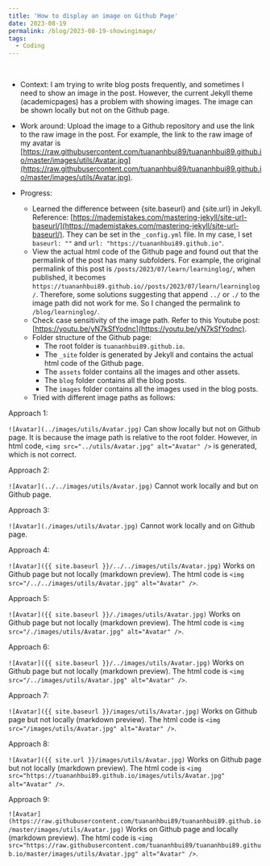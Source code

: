 ```yaml
---
title: 'How to display an image on Github Page'
date: 2023-08-19
permalink: /blog/2023-08-19-showingimage/
tags:
  - Coding
---
```

<br>


- Context: I am trying to write blog posts frequently, and sometimes I need to show an image in the post. However, the current Jekyll theme (academicpages) has a problem with showing images. The image can be shown locally but not on the Github page.
  
- Work around: Upload the image to a Github repository and use the link to the raw image in the post. For example, the link to the raw image of my avatar is [https://raw.githubusercontent.com/tuananhbui89/tuananhbui89.github.io/master/images/utils/Avatar.jpg](https://raw.githubusercontent.com/tuananhbui89/tuananhbui89.github.io/master/images/utils/Avatar.jpg).

- Progress:
  - Learned the difference between {site.baseurl} and {site.url} in Jekyll. Reference: [https://mademistakes.com/mastering-jekyll/site-url-baseurl/](https://mademistakes.com/mastering-jekyll/site-url-baseurl/). They can be set in the `_config.yml` file. In my case, I set `baseurl: ""` and `url: "https://tuananhbui89.github.io"`.
  - View the actual html code of the Github page and found out that the permalink of the post has many subfolders. For example, the original permalink of this post is `/posts/2023/07/learn/learninglog/`, when published, it becomes `https://tuananhbui89.github.io//posts/2023/07/learn/learninglog/`. Therefore, some solutions suggesting that append `../` or `./` to the image path did not work for me. So I changed the permalink to `/blog/learninglog/`.
  - Check case sensitivity of the image path. Refer to this Youtube post: [https://youtu.be/yN7kSfYodnc](https://youtu.be/yN7kSfYodnc).
  - Folder structure of the Github page: 
    - The root folder is `tuananhbui89.github.io`.
    - The `_site` folder is generated by Jekyll and contains the actual html code of the Github page.
    - The `assets` folder contains all the images and other assets.
    - The `blog` folder contains all the blog posts.
    - The `images` folder contains all the images used in the blog posts.
  - Tried with different image paths as follows:

Approach 1:
<!-- ![Avatar](../images/utils/Avatar.jpg) -->
`![Avatar](../images/utils/Avatar.jpg)`
Can show locally but not on Github page. It is because the image path is relative to the root folder. However, in html code, `<img src="../utils/Avatar.jpg" alt="Avatar" />` is generated, which is not correct.

Approach 2:
<!-- ![Avatar](../../images/utils/Avatar.jpg) -->
`![Avatar](../../images/utils/Avatar.jpg)` Cannot work locally and but on Github page.

Approach 3:
<!-- ![Avatar](./images/utils/Avatar.jpg) -->
`![Avatar](./images/utils/Avatar.jpg)` Cannot work locally and on Github page.

Approach 4:
<!-- ![Avatar]({{ site.baseurl }}/../../images/utils/Avatar.jpg) -->
`![Avatar]({{ site.baseurl }}/../../images/utils/Avatar.jpg)` Works on Github page but not locally (markdown preview). The html code is `<img src="/../../images/utils/Avatar.jpg" alt="Avatar" />`.

Approach 5:
<!-- ![Avatar]({{ site.baseurl }}/./images/utils/Avatar.jpg) -->
`![Avatar]({{ site.baseurl }}/./images/utils/Avatar.jpg)` Works on Github page but not locally (markdown preview). The html code is `<img src="/./images/utils/Avatar.jpg" alt="Avatar" />`.

Approach 6:
<!-- ![Avatar]({{ site.baseurl }}/../images/utils/Avatar.jpg) -->
`![Avatar]({{ site.baseurl }}/../images/utils/Avatar.jpg)` Works on Github page but not locally (markdown preview). The html code is `<img src="/../images/utils/Avatar.jpg" alt="Avatar" />`.

Approach 7:
<!-- ![Avatar]({{ site.baseurl }}/images/utils/Avatar.jpg) -->
`![Avatar]({{ site.baseurl }}/images/utils/Avatar.jpg)` Works on Github page but not locally (markdown preview). The html code is `<img src="/images/utils/Avatar.jpg" alt="Avatar" />`.

Approach 8:
<!-- ![Avatar]({{ site.url }}/images/utils/Avatar.jpg) -->
`![Avatar]({{ site.url }}/images/utils/Avatar.jpg)` Works on Github page but not locally (markdown preview). The html code is `<img src="https://tuananhbui89.github.io/images/utils/Avatar.jpg" alt="Avatar" />`.

Approach 9:
<!-- ![Avatar](https://raw.githubusercontent.com/tuananhbui89/tuananhbui89.github.io/master/images/utils/Avatar.jpg) -->
`![Avatar](https://raw.githubusercontent.com/tuananhbui89/tuananhbui89.github.io/master/images/utils/Avatar.jpg)` Works on Github page and locally (markdown preview). The html code is `<img src="https://raw.githubusercontent.com/tuananhbui89/tuananhbui89.github.io/master/images/utils/Avatar.jpg" alt="Avatar" />`.

